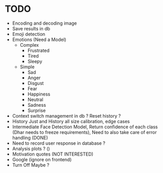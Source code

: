 # TODO
- Encoding and decoding image
- Save results in db
- Emoji detection
- Emotions (Need a Model)
    - Complex
        - Frustrated
        - Tired
        - Sleepy
    - Simple
        - Sad
        - Anger
        - Disgust
        - Fear
        - Happiness
        - Neutral
        - Sadness
        - Surprise
- Context switch management in db ? Reset history ? 
- History Just and History all size calibration, edge cases
- Intermediate Face Detection Model, Return confidence of each class (Dhar needs to freeze requirements), Need to also take care of error handling (DONE)
- Need to record user response in database ? 
- Analysis plots ? ()
- Motivation quotes (NOT INTERESTED)
- Google (ignore on frontend)
- Turn Off Maybe ? 